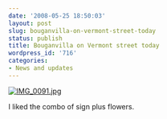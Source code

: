 ```yaml
---
date: '2008-05-25 18:50:03'
layout: post
slug: bouganvilla-on-vermont-street-today
status: publish
title: Bouganvilla on Vermont street today
wordpress_id: '716'
categories:
- News and updates
---
```


[![IMG_0091.jpg](http://fnord.phfactor.net/wp-photos/thumb.20080525-185003-1.jpg)](http://fnord.phfactor.net/wp-photos/20080525-185003-1.jpg)




I liked the combo of sign plus flowers.
 
